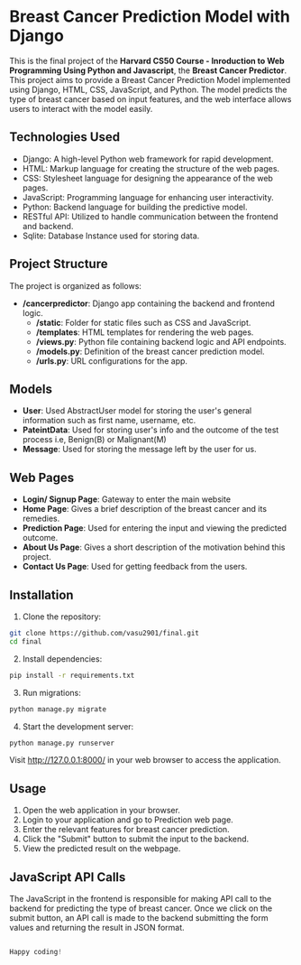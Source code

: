 # Breast Cancer Prediction Model with Django

This is the final project of the **Harvard CS50 Course - Inroduction to Web Programming Using Python and Javascript**, the **Breast Cancer Predictor**. This project aims to provide a Breast Cancer Prediction Model implemented using Django, HTML, CSS, JavaScript, and Python. The model predicts the type of breast cancer based on input features, and the web interface allows users to interact with the model easily.

## Technologies Used

- Django: A high-level Python web framework for rapid development.
- HTML: Markup language for creating the structure of the web pages.
- CSS: Stylesheet language for designing the appearance of the web pages.
- JavaScript: Programming language for enhancing user interactivity.
- Python: Backend language for building the predictive model.
- RESTful API: Utilized to handle communication between the frontend and backend.
- Sqlite: Database Instance used for storing data.
  
## Project Structure

The project is organized as follows:

- **/cancerpredictor**: Django app containing the backend and frontend logic.
  - **/static**: Folder for static files such as CSS and JavaScript.
  - **/templates**: HTML templates for rendering the web pages.
  - **/views.py**: Python file containing backend logic and API endpoints.
  - **/models.py**: Definition of the breast cancer prediction model.
  - **/urls.py**: URL configurations for the app.

## Models
- **User**: Used AbstractUser model for storing the user's general information such as first name, username, etc.
- **PateintData**: Used for storing user's info and the outcome of the test process i.e, Benign(B) or Malignant(M)
- **Message**: Used for storing the message left by the user for us.

## Web Pages
- **Login/ Signup Page**: Gateway to enter the main website
- **Home Page**: Gives a brief description of the breast cancer and its remedies.
- **Prediction Page**: Used for entering the input and viewing the predicted outcome.
- **About Us Page**: Gives a short description of the motivation behind this project.
- **Contact Us Page**: Used for getting feedback from the users.

## Installation

1. Clone the repository:

```bash
git clone https://github.com/vasu2901/final.git
cd final
```

2. Install dependencies:

```bash
pip install -r requirements.txt
```

3. Run migrations:

```bash
python manage.py migrate
```

4. Start the development server:

```bash
python manage.py runserver
```

Visit http://127.0.0.1:8000/ in your web browser to access the application.

## Usage

1. Open the web application in your browser.
2. Login to your application and go to Prediction web page.
3. Enter the relevant features for breast cancer prediction.
4. Click the "Submit" button to submit the input to the backend.
5. View the predicted result on the webpage.


## JavaScript API Calls

The JavaScript in the frontend is responsible for making API call to the backend for predicting the type of breast cancer. Once we click on the submit button, an API call is made to the backend
submitting the form values and returning the result in JSON format.

```javascript

Happy coding!